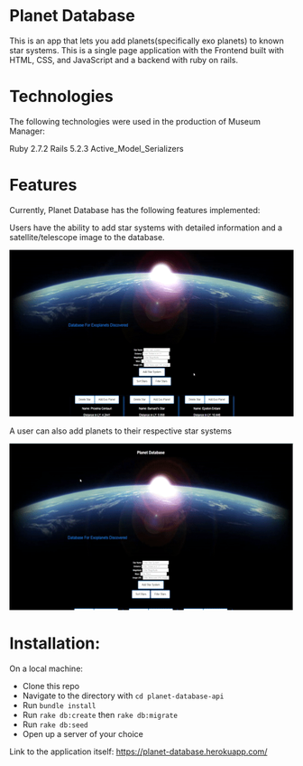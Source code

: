 # Planet Database
This is an app that lets you add planets(specifically exo planets) to known star systems. This is a single page application with the Frontend built with HTML, CSS, and JavaScript and a backend with ruby on rails.

# Technologies
The following technologies were used in the production of Museum Manager:

Ruby 2.7.2
Rails 5.2.3
Active_Model_Serializers

# Features
Currently, Planet Database has the following features implemented:

Users have the ability to add star systems with detailed information and a satellite/telescope image to the database.

<img src="./addstar.gif" alt="Star GIF" width="600" height="295">

A user can also add planets to their respective star systems

<img src="./addplanet.gif" alt="Planet GIF" width="600" height="295">

# Installation:

On a local machine:

- Clone this repo
- Navigate to the directory with `cd planet-database-api`
- Run `bundle install`
- Run `rake db:create` then `rake db:migrate`
- Run `rake db:seed`
- Open up a server of your choice

Link to the application itself: https://planet-database.herokuapp.com/
